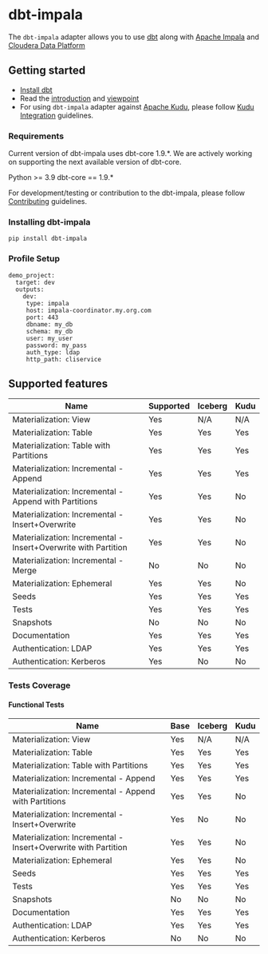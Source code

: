 # dbt-impala

The `dbt-impala` adapter allows you to use [dbt](https://www.getdbt.com/) along with [Apache Impala](https://impala.apache.org/) and [Cloudera Data Platform](https://cloudera.com)


## Getting started

- [Install dbt](https://docs.getdbt.com/docs/installation)
- Read the [introduction](https://docs.getdbt.com/docs/introduction/) and [viewpoint](https://docs.getdbt.com/docs/about/viewpoint/)
- For using `dbt-impala` adapter against [Apache Kudu](https://kudu.apache.org), please follow [Kudu Integration](KUDU_INTEGRATION.md) guidelines.

### Requirements

Current version of dbt-impala uses dbt-core 1.9.*. We are actively working on supporting the next available version of dbt-core.

Python >= 3.9
dbt-core == 1.9.*

For development/testing or contribution to the dbt-impala, please follow [Contributing](CONTRIBUTING.md) guidelines.

### Installing dbt-impala

`pip install dbt-impala`

### Profile Setup

```
demo_project:
  target: dev
  outputs:
    dev:
     type: impala
     host: impala-coordinator.my.org.com
     port: 443
     dbname: my_db
     schema: my_db
     user: my_user
     password: my_pass
     auth_type: ldap
     http_path: cliservice
```

## Supported features
| Name | Supported | Iceberg | Kudu |
|------|-----------|---------|------|
|Materialization: View|Yes| N/A | N/A |
|Materialization: Table|Yes| Yes | Yes |
|Materialization: Table with Partitions |Yes| Yes | Yes |
|Materialization: Incremental - Append|Yes| Yes | Yes |
|Materialization: Incremental - Append with Partitions |Yes| Yes | No |
|Materialization: Incremental - Insert+Overwrite |Yes| Yes | No |
|Materialization: Incremental - Insert+Overwrite with Partition |Yes| Yes | No |
|Materialization: Incremental - Merge|No| No | No |
|Materialization: Ephemeral|Yes| Yes | No |
|Seeds|Yes| Yes | Yes |
|Tests|Yes| Yes | Yes |
|Snapshots|No| No | No |
|Documentation|Yes| Yes | Yes |
|Authentication: LDAP|Yes| Yes | Yes |
|Authentication: Kerberos|Yes| No | No |

### Tests Coverage

#### Functional Tests
| Name | Base | Iceberg | Kudu |
|------|------|---------|------|
|Materialization: View|Yes| N/A | N/A |
|Materialization: Table|Yes| Yes | Yes |
|Materialization: Table with Partitions |Yes| Yes | Yes |
|Materialization: Incremental - Append|Yes| Yes | Yes |
|Materialization: Incremental - Append with Partitions |Yes| Yes | No |
|Materialization: Incremental - Insert+Overwrite |Yes| No | No |
|Materialization: Incremental - Insert+Overwrite with Partition |Yes| Yes | No |
|Materialization: Ephemeral|Yes| Yes | No |
|Seeds|Yes| Yes | Yes |
|Tests|Yes| Yes | Yes |
|Snapshots|No| No | No |
|Documentation| Yes | Yes | Yes |
|Authentication: LDAP|Yes| Yes | Yes |
|Authentication: Kerberos|No| No | No |
